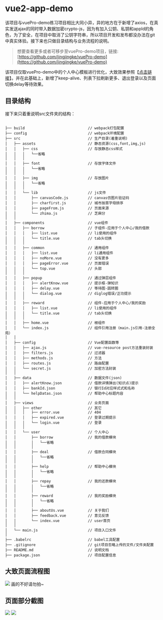 # vue2-app-demo #
该项目与vuePro-demo练习项目相比大同小异，异的地方在于新增了axios，在真实发送ajax的同时带入数据加密crypto-js，因为有加入公钥、私钥和appId的角色，为了安全，在项目中取消了公钥字符串，所以项目开发和发布都没办法在git中真实体验。接下来也只做目录结构与业务流程的说明。

> 想要查看更多或者可移步至vuePro-demo项目，链接:[https://github.com/jingjingke/vuePro-demo](https://github.com/jingjingke/vuePro-demo)

该项目仅取vuePro-demo中的个人中心模板进行优化，大致效果参照【[点击链接](https://jingjingke.github.io/vuePro-demo/dist/index.html#/user/)】。并在此基础上，新增了keep-alive、列表下拉刷新更多、退出登录以及页面切换delay等待效果。

## 目录结构 ##
接下来只着重说明src文件夹的结构：

```pre

├── build                             // webpack打包配置
├── config                            // webpack环境配置
├── src                               // 生产目录(着重说明)
│   ├── assets                        // 静态资源(css,font,img,js)
│   │   ├── css                       // 存放静态css样式
│   │   │   └──省略
│   │   │
│   │   ├── font                      // 存放字体文件
│   │   │   └──省略
│   │   │
│   │   ├── img                       // 存放图片
│   │   │   └──省略
│   │   │
│   │   └── lib                       // js文件
│   │       ├── canvasCode.js         // canvas仿图片验证码       
│   │       ├── charfirst.js          // 城市按首字母排序
│   │       ├── pageFrom.js           // 页面来源
│   │       └── zhima.js              // 芝麻分
│   │
│   ├── components                    // vue组件
│   │   ├── borrow                    // 子组件-应用于个人中心/我的借款 
│   │   │   ├── list.vue              // li使用的组件
│   │   │   └── title.vue             // tab头切换
│   │   │
│   │   ├── common                    // 通用组件
│   │   │   ├── list.vue              // li通用组件
│   │   │   ├── noMore.vue            // 没有更多
│   │   │   ├── pageError.vue         // 页面错误
│   │   │   └── top.vue               // 头部
│   │   │
│   │   ├── popup                     // 通过弹层组件
│   │   │   ├── alertKnow.vue         // 提示框-弹知识
│   │   │   ├── delay.vue             // 等待图-圆转圈
│   │   │   └── dialog.vue            // diglog错误/正功提示
│   │   │
│   │   ├── reward                    // 组件-应用于个人中心/我的奖励
│   │   │   ├── list.vue              // li使用的组件
│   │   │   └── title.vue             // tab头切换
│   │   │
│   │   ├── home.vue                  // 根组件
│   │   └── index.js                  // 组件引用注册（main.js引用-注册全局）
│   │
│   ├── config                        // Vue配置函数等
│   │   ├── ajax.js                   // vue-resource post方法重装封装
│   │   ├── filters.js                // 过滤器
│   │   ├── methods.js                // 方法
│   │   ├── routes.js                 // 路由配置
│   │   └── secret.js                 // 加密方法封装
│   │
│   ├── data                          // 数据文件(json)
│   │   ├── alertKnow.json            // 借款详情弹出(知识点)提示
│   │   ├── bankId.json               // 银行Id对应样式式和名称
│   │   └── helpDatas.json            // 帮助中心标题内容
│   │
│   ├── views                         // 业务页面
│   │   ├── other                     // 其它
│   │   │   ├── error.vue             // 404
│   │   │   ├── expired.vue           // 登录过期提示 
│   │   │   └── login.vue             // 登录 
│   │   │
│   │   └── user                      // 个人中心
│   │       ├── borrow                // 我的借款模块
│   │       │   └──省略
│   │       │
│   │       ├── deal                  // 借款合同模块
│   │       │   └──省略
│   │       │
│   │       ├── help                  // 帮助中心模块
│   │       │   └──省略
│   │       │
│   │       ├── repay                 // 我的还款模块
│   │       │   └──省略
│   │       │
│   │       ├── reward                // 我的奖励模块
│   │       │   └──省略
│   │       │
│   │       ├── aboutUs.vue           // 关于我们
│   │       ├── feedback.vue          // 意见反馈
│   │       └── index.vue             // user首页
│   │
│   └── main.js                       // 项目入口文件
│
├── .babelrc                          // babel工具配置
├── .gitignore                        // git项目忽略上传的文件/文件夹配置
├── README.md                         // 说明文档
├── package.json                      // 项目配置信息

```

## 大致页面流程图 ##
![](http://www.jingjingke.com/uploads/allimg/170213/processon.png)
画的不好请勿拍~

## 页面部分截图 ##
![](http://www.jingjingke.com/uploads/allimg/170213/vue-pic1.gif)
![](http://www.jingjingke.com/uploads/allimg/170213/vue-pic2.gif)